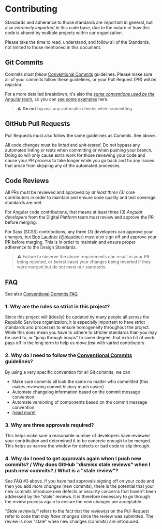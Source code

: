 # Contributing

Standards and adherance to those standards are important in general, but also *extremely important* in this code base, due to the nature of how this code is shared by multiple projects within our organization.

Please take the time to read, understand, and follow all of the Standards, not limited to those mentioned in this document.

## Git Commits

Commits *must follow* [Conventional Commits](https://conventionalcommits.org) guidelines. Please make sure all of your commits follow these guidelines, or your Pull Request (PR) *will be rejected*.

For a more detailed breakdown, it's also the [*same conventions used by the Angular team*](https://github.com/angular/angular/blob/master/CONTRIBUTING.md#commit), so you can [see some examples](https://github.com/angular/angular/blob/master/CONTRIBUTING.md#commit) here.

> ⚠️ **Do not** bypass any automatic checks when committing

## GitHub Pull Requests

Pull Requests must also follow the same guidelines as Commits. See above.

All code changes must be *linted* and *unit-tested*. Do not bypass any automated linting or tests when committing or when pushing your branch. Doing so will only cause extra work for those reviewing your code and cause your PR process to take longer while you go back and fix any issues that arose from skipping any of the automated processes.

## Code Reviews

All PRs must be reviewed and approved by *at least three (3)* core contributors in order to maintain and ensure code quality and test coverage standards are met.

For Angular code contributions, that means at least three (3) *Angular developers* from the Digital Platform team must review and approve the PR before merging.

For Sass (SCSS) contributions, any three (3) developers can approve your changes, but [Bob Laudner (@blaudner)](https://github.com/blaudner) must also sign off and approve your PR before merging. This is in order to maintain and ensure proper adherence to the Design Standards.

> ⚠ Failure to observe the above requirements can result in your PR being rejected, or (worst case) your changes being reverted if they were merged but do not meet our standards.

## FAQ

See also [Conventional Commits FAQ](https://www.conventionalcommits.org/en/v1.0.0-beta.3/#faq)

### 1. **Why are the rules so strict in this project?**

Since this project will (ideally) be updated by many people all across the Republic Services organization, it is especially important to have strict standards and processes to ensure homogeneity throughout the project. While this does mean you have to adhere to stricter standards than you may be used to, or "jump through hoops" to some degree, that extra bit of work pays off in the long term to help us *move fast* with varied contributors.

### 2. Why do I need to follow the [Conventional Commits](https://conventionalcommits.org) guidelines?

By using a very specific convention for all Git commits, we can

* Make sure commits all look the same no matter who committed (this makes reviewing commit history much easier)
* Automate changelog information based on the commit message convention
* Automate versioning of components based on the commit message convention
* [(read more)](https://www.conventionalcommits.org/en/v1.0.0-beta.3/#why-use-conventional-commits)

### 3. Why are three approvals required?

This helps make sure a reasonable number of developers have reviewed your contribution and determined it to be concrete enough to be merged. This helps us narrow the window for defects or bad code to slip through.

### 4. Why do I need to get approvals again when I push new commits? / Why does GitHub "dismiss stale reviews" when I push new commits? / What is a "stale review"?

See FAQ #3 above. If you have had approvals signing off on your code and then you add *more changes* (new commits), there is the potential that your new commits introduce new defects or security concerns that haven't been addressed by the "stale" reviews. It is therefore necessary to go through the review process again to ensure the new changes are acceptable.

*"Stale review(s)"* refers to the fact that the review(s) on the Pull Request refer to code that *may have changed* since the review was submitted. The review is now "stale" when new changes (commits) are introduced.
